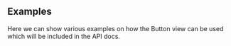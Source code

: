 ## Examples

Here we can show various examples on how the Button view can be used which will be included in the API docs. 
